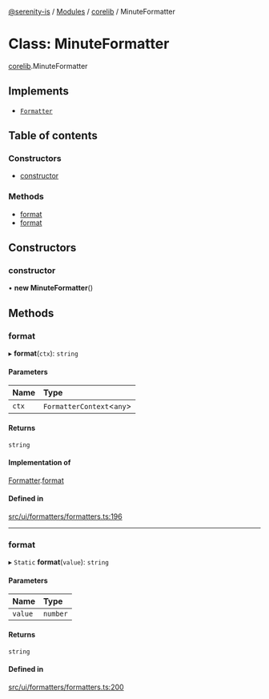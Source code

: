 [@serenity-is](../README.md) / [Modules](../modules.md) / [corelib](../modules/corelib.md) / MinuteFormatter

# Class: MinuteFormatter

[corelib](../modules/corelib.md).MinuteFormatter

## Implements

- [`Formatter`](../interfaces/corelib_slick.Formatter.md)

## Table of contents

### Constructors

- [constructor](corelib.MinuteFormatter.md#constructor)

### Methods

- [format](corelib.MinuteFormatter.md#format)
- [format](corelib.MinuteFormatter.md#format-1)

## Constructors

### constructor

• **new MinuteFormatter**()

## Methods

### format

▸ **format**(`ctx`): `string`

#### Parameters

| Name | Type |
| :------ | :------ |
| `ctx` | `FormatterContext`<`any`\> |

#### Returns

`string`

#### Implementation of

[Formatter](../interfaces/corelib_slick.Formatter.md).[format](../interfaces/corelib_slick.Formatter.md#format)

#### Defined in

[src/ui/formatters/formatters.ts:196](https://github.com/serenity-is/serenity/blob/master/packages/corelib/src/ui/formatters/formatters.ts#line&#x3D;196)

___

### format

▸ `Static` **format**(`value`): `string`

#### Parameters

| Name | Type |
| :------ | :------ |
| `value` | `number` |

#### Returns

`string`

#### Defined in

[src/ui/formatters/formatters.ts:200](https://github.com/serenity-is/serenity/blob/master/packages/corelib/src/ui/formatters/formatters.ts#line&#x3D;200)
